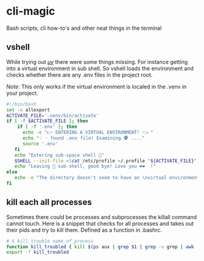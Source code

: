 # cli-magic
Bash scripts, cli how-to's and other neat things in the terminal

## vshell  
While trying out [*uv*](https://github.com/astral-sh/uv) there were some things missing. For instance 
getting into a virtual environment in sub shell. So vshell loads 
the environment and checks whether there are any .env files in the 
project root. 

_Note_: This only works if the virtual environment is localed in the .venv in your project. 
```bash
#!/bin/bash
set -o allexport 
ACTIVATE_FILE='.venv/bin/activate'
if [ -f $ACTIVATE_FILE ]; then
    if [ -f '.env' ]; then
      echo -e "👉 ENTERING A VIRTUAL ENVIRONMENT! 👈 "
      echo "💡 - found .env file! Examining 🕵️ ...."
      source '.env'
   fi
   echo "Entering sub-space shell 🚀"
   $SHELL --init-file <(cat /etc/profile ~/.profile "${ACTIVATE_FILE}")
   echo "Leaving 🐍 sub-shell, good bye! Love you ❤️❤️  !"
else
   echo -e "The directory doesn't seem to have an \nvirtual environment in .venv/ 😔"
fi

```

## kill each all processes
Sometimes there could be processes and subprocesses the killall command  
cannot touch. Here is a snippet that checks for all processes and takes out
their pids and try to kill them. Defined as a function in .bashrc. 
```bash
# $ kill_trouble name_of_process
function kill_troubled { kill $(ps aux | grep $1 | grep -v grep | awk '{print $2}'); }
export -f kill_troubled
```
